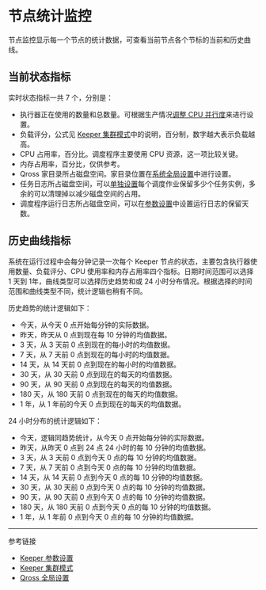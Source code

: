 # 节点统计监控

节点监控显示每一个节点的统计数据，可查看当前节点各个节标的当前和历史曲线。

## 当前状态指标

实时状态指标一共 7 个，分别是：

* 执行器正在使用的数量和总数量。可根据生产情况[调整 CPU 并行度](/master/keeper/settings.md)来进行设置。
* 负载评分，公式见 [Keeper 集群模式](/keeper/cluster.md)中的说明，百分制，数字越大表示负载越高。
* CPU 占用率，百分比。调度程序主要使用 CPU 资源，这一项比较关键。
* 内存占用率，百分比，仅供参考。
* Qross 家目录所占磁盘空间。家目录位置在[系统全局设置](/master/system/settings.md)中进行设置。
* 任务日志所占磁盘空间，可以[单独设置](/master/job/detail.md)每个调度作业保留多少个任务实例，多余的可以清理掉以减少磁盘空间的占用。
* 调度程序运行日志所占磁盘空间，可以在[参数设置](/master/keeper/settings.md)中设置运行日志的保留天数。

## 历史曲线指标

系统在运行过程中会每分钟记录一次每个 Keeper 节点的状态，主要包含执行器使用数量、负载评分、CPU 使用率和内存占用率四个指标。日期时间范围可以选择 1 天到 1年，曲线类型可以选择历史趋势和或 24 小时分布情况。根据选择的时间范围和曲线类型不同，统计逻辑也稍有不同。

历史趋势的统计逻辑如下：

* 今天，从今天 0 点开始每分钟的实际数据。
* 昨天，昨天从 0 点到现在每 10 分钟的均值数据。
* 3 天，从 3 天前 0 点到现在的每小时的均值数据。
* 7 天，从 7 天前 0 点到现在的每小时的均值数据。
* 14 天，从 14 天前 0 点到现在的每小时的均值数据。
* 30 天，从 30 天前 0 点到现在的每天的均值数据。
* 90 天，从 90 天前 0 点到现在的每天的均值数据。
* 180 天，从 180 天前 0 点到现在的每天的均值数据。
* 1 年，从 1 年前的今天 0 点到现在的每天的均值数据。

24 小时分布的统计逻辑如下：

* 今天，逻辑同趋势统计，从今天 0 点开始每分钟的实际数据。
* 昨天，从昨天 0 点到 24 点 24 小时的每 10 分钟的均值数据。
* 3 天，从 3 天前 0 点到今天 0 点的每 10 分钟的均值数据。
* 7 天，从 7 天前 0 点到今天 0 点的每 10 分钟的均值数据。
* 14 天，从 14 天前 0 点到今天 0 点的每 10 分钟的均值数据。
* 30 天，从 30 天前 0 点到今天 0 点的每 10 分钟的均值数据。
* 90 天，从 90 天前 0 点到今天 0 点的每 10 分钟的均值数据。
* 180 天，从 180 天前 0 点到今天 0 点的每 10 分钟的均值数据。
* 1 年，从 1 年前 0 点到今天 0 点的每 10 分钟的均值数据。

---
参考链接

* [Keeper 参数设置](/master/keeper/settings.md)
* [Keeper 集群模式](/keeper/cluster.md)
* [Qross 全局设置](/master/system/settings.md)